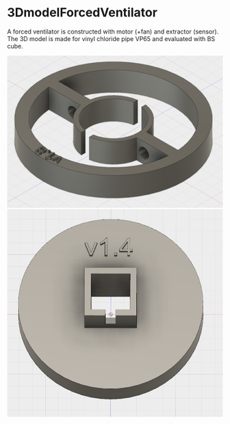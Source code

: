 # 3DmodelForcedVentilator

A forced ventilator is constructed with motor (+fan) and extractor (sensor).
The 3D model is made for vinyl chloride pipe VP65 and evaluated with BS cube.

![motor.png](motor.png)
![sensor.png](sensor.png)



